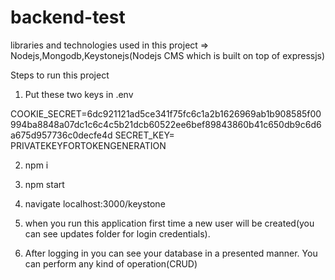 # backend-test

libraries and technologies used in this project => Nodejs,Mongodb,Keystonejs(Nodejs CMS which is built on top of expressjs) 

Steps to run this project

1. Put these two keys in .env

COOKIE_SECRET=6dc921121ad5ce341f75fc6c1a2b1626969ab1b908585f00994ba8848a07dc1c6c4c5b21dcb60522ee6bef89843860b41c650db9c6d6a675d957736c0decfe4d
SECRET_KEY= PRIVATEKEYFORTOKENGENERATION

2. npm i

3. npm start

4. navigate localhost:3000/keystone

5. when you run this application first time a new user will be created(you can see updates folder for login credentials).

6. After logging in you can see your database in a presented manner. You can perform any kind of operation(CRUD)